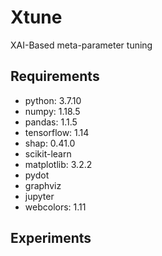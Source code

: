 # Xtune
XAI-Based meta-parameter tuning

## Requirements
- python: 3.7.10
- numpy: 1.18.5
- pandas: 1.1.5
- tensorflow: 1.14
- shap: 0.41.0
- scikit-learn
- matplotlib: 3.2.2
- pydot
- graphviz
- jupyter
- webcolors: 1.11

## Experiments
